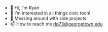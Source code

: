 - 👋 Hi, I’m Ryan
- 👀 I’m interested in all things civic tech!
- 🌱 Messing around with side projects. 
- 📫 How to reach me rlp73@georgetown.edu

<!---
rlp73/rlp73 is a ✨ special ✨ repository because its `README.md` (this file) appears on your GitHub profile.
You can click the Preview link to take a look at your changes.
--->
